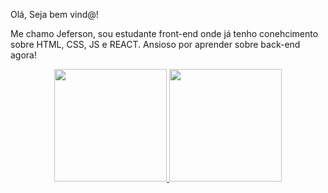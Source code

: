 Olá, Seja bem vind@!

Me chamo Jeferson, sou estudante front-end onde já tenho conehcimento sobre HTML, CSS, JS e REACT.
Ansioso por aprender sobre back-end agora! 


<div align="center">
  <a href="https://github.com/Jeferson-Beiertorf">
  <img height="180em" src="https://github-readme-stats.vercel.app/api?username=Jeferson-Beiertorf&show_icons=true&theme=dracula&include_all_commits=true&count_private=true"/>
  <img height="180em" src="https://github-readme-stats.vercel.app/api/top-langs/?username=Jeferson-Beiertorf&layout=compact&langs_count=7&theme=dracula"/>
</div>



